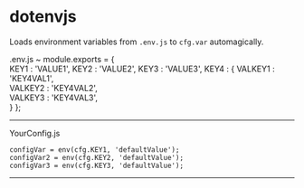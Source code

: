 # dotenvjs
Loads environment variables from `.env.js` to `cfg.var` automagically.

.env.js ~
    module.exports = {  
        KEY1 : 'VALUE1',
        KEY2 : 'VALUE2',
        KEY3 : 'VALUE3',
        KEY4 : {
            VALKEY1 : 'KEY4VAL1',  
            VALKEY2 : 'KEY4VAL2',  
            VALKEY3 : 'KEY4VAL3',  
        }
    };
   
-----------------
YourConfig.js
    
    configVar = env(cfg.KEY1, 'defaultValue');
    configVar2 = env(cfg.KEY2, 'defaultValue');
    configVar3 = env(cfg.KEY3, 'defaultValue');
    
-----------------
